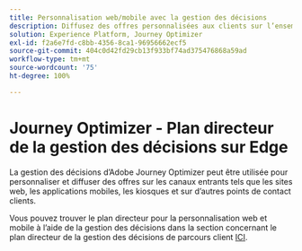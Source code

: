 ```yaml
---
title: Personnalisation web/mobile avec la gestion des décisions
description: Diffusez des offres personnalisées aux clients sur l’ensemble des canaux, y compris sur les kiosques et les expériences assistées par les agents.
solution: Experience Platform, Journey Optimizer
exl-id: f2a6e7fd-c8bb-4356-8ca1-96956662ecf5
source-git-commit: 404c0d42fd29cb13f933bf74ad375476868a59ad
workflow-type: tm+mt
source-wordcount: '75'
ht-degree: 100%

---
```


# Journey Optimizer - Plan directeur de la gestion des décisions sur Edge

La gestion des décisions d’Adobe Journey Optimizer peut être utilisée pour personnaliser et diffuser des offres sur les canaux entrants tels que les sites web, les applications mobiles, les kiosques et sur d’autres points de contact clients.

Vous pouvez trouver le plan directeur pour la personnalisation web et mobile à l’aide de la gestion des décisions dans la section concernant le plan directeur de la gestion des décisions de parcours client [ICI](../customer-journeys/decision_management/decision-management-edge.md).
